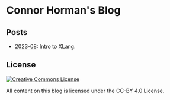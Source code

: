# Connor Horman's Blog

## Posts

- [2023-08](posts/2023-08-intro-to-xlang): Intro to XLang.


## License

[![Creative Commons License](https://i.creativecommons.org/l/by/4.0/80x15.png)](http://creativecommons.org/licenses/by/4.0/)

All content on this blog is licensed under the CC-BY 4.0 License. 

